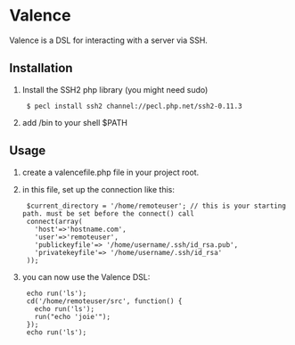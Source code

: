 Valence
=======

Valence is a DSL for interacting with a server via SSH.

Installation
------------

1. Install the SSH2 php library
  (you might need sudo)
  
        $ pecl install ssh2 channel://pecl.php.net/ssh2-0.11.3

2. add <path-to-valence>/bin to your shell $PATH

Usage
-----

1. create a valencefile.php file in your project root.

2. in this file, set up the connection like this:

        $current_directory = '/home/remoteuser'; // this is your starting path. must be set before the connect() call
        connect(array(
          'host'=>'hostname.com', 
          'user'=>'remoteuser',
          'publickeyfile'=> '/home/username/.ssh/id_rsa.pub',
          'privatekeyfile'=> '/home/username/.ssh/id_rsa'
        ));

3. you can now use the Valence DSL:

        echo run('ls');
        cd('/home/remoteuser/src', function() {
          echo run('ls');
          run("echo 'joie'");
        });
        echo run('ls');



